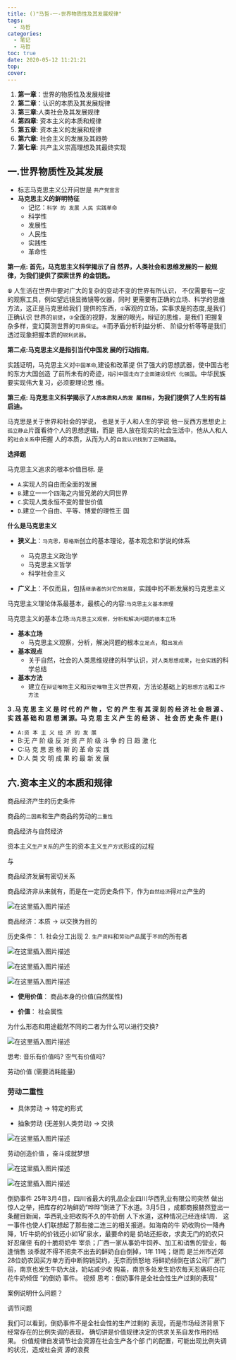 ```yaml
---
title: ()"马哲-一-世界物质性及其发展规律"
tags:
  - 马哲
categories:
  - 笔记
  - 马哲
toc: true
date: 2020-05-12 11:21:21
top:
cover:
---
```



1. **第一章**：世界的物质性及发展规律
2. **第二章**：认识的本质及其发展规律
3. **第三章**:人类社会及其发展规律
4. **第四章**: 资本主义的本质和规律
5. **第五章**: 资本主义的发展和规律
6. **第六章**: 社会主义的发展及其趋势
7. **第七章**: 共产主义崇高理想及其最终实现

## 一.世界物质性及其发展

- 标志马克思主义公开问世是 `共产党宣言`
- **马克思主义的鲜明特征**
    - 记忆：`科学 的 发展 人民 实践革命`
    - 科学性
  	- 发展性
  	- 人民性
  	- 实践性
    - 革命性

**第一点:
首先，马克思主义科学揭示了自
然界，人类社会和思维发展的一
般规律，为我们提供了探索世界
的金钥匙。**


**`①`** 人生活在世界中要对广大的复杂的变动不变的世界有所认识，
不仅需要有一定的观察工具，例如望远镜显微镜等仪器，同时
更需要有正确的立场、科学的思维方法，这正是马克思给我们
提供的东西，`②`客观的立场，实事求是的态度,是我们正确认识
世界的`前提`，`③`全面的视野，发展的眼光，辩证的思维，是我们
把握复杂多样，变幻莫测世界的`可靠保证`。`④`而矛盾分析利益分析、
阶级分析等等是我们透过现象把握本质的`锐利武器`。

**第二点:马克思主义是指引当代中国发
展的行动指南**。

实践证明，马克思主义对`中国革命`,建设和改革提
供了强大的思想武器，使中国古老的东方大国创造
了前所未有的奇迹，`指引中国走向了全面建设现代
化强国`。中华民族要实现伟大复习，必须要理论思
维。

**第三点:
马克思主义科学揭示了`人的本质和人的发
展目标`，为我们提供了人生的有益启迪。**

马克思是关于世界和社会的学说， 也是关于人和人生的学说
他一反西方思想史上`孤立静止`片面看待个人的思想逻辑，而是
把人放在现实的社会生活中，他从人和人的`社会关系`中把握
人的本质，从而为人的`自我认识找到了正确道路`。

**选择题**

马克思主义追求的根本价值目标.
是

- `A`.实现人的自由而全面的发展
-  `B`.建立一一个四海之内皆兄弟的大同世界
- `C`.实现人类永恒不变的普世价值
- `D`.建立一个自由、平等、博爱的理性王
国

**什么是马克思主义**

- **狭义上**：`马克思，恩格斯`创立的基本理论，基本观念和学说的体系
  - 马克思主义政治学
  - 马克思主义哲学
  - 科学社会主义
		
- **广义上**：不仅而且，包括`继承者的对它的发展`，实践中的不断发展的马克思主义

马克思主义理论体系最基本，最核心的内容:`马克思主义基本原理`

马克思主义的基本立场:`马克思主义观察，分析和解决问题的根本立场`

- **基本立场**
  - 马克思主义观察，分析，解决问题的根本`立足点`，和`出发点`
- **基本观点**
  - 关于自然，社会的人类思维规律的科学认识，对`人类思想成果`，`社会实践`的科学总结
- **基本方法**
  - 建立在`辩证唯物`主义和`历史唯物`主义世界观，方法论基础上的`思想方法`和`工作方法`



**3 .马 克 思 主 义 是 时 代 的 产 物 ， 它 的 产 生 有 其 深 刻 的 经 济 社 会 根 源 、 实 践 基 础 和 思 想 渊 源。马 克 思 主 义 产 生 的 经 济 、 社 会 历 史 
条 件 是( )**

- `A:资 本 主 义 经 济 的 发 展` 
- B:无 产 阶 级 反 对 资 产 阶 级 斗 争 的 日 趋 激 化 
- C:马 克 思 恩 格 斯 的 革 命 实 践 
- D:人 类 文 明 成 果 的 最 新 发 展 


## 六.资本主义的本质和规律

商品经济产生的历史条件

商品的`二因素`和生产商品的劳动的`二重性`

商品经济与自然经济

资本主义`生产关系`的产生的资本主义`生产方式`形成的过程

与

商品经济发展有密切关系

商品经济非从来就有，而是在一定历史条件下，作为`自然经济`得`对立`产生的

![在这里插入图片描述](https://img-blog.csdnimg.cn/20200512112226359.png?x-oss-process=image/watermark,type_ZmFuZ3poZW5naGVpdGk,shadow_10,text_aHR0cHM6Ly9ibG9nLmNzZG4ubmV0L3FxXzQ0OTk0ODQy,size_16,color_FFFFFF,t_70)

商品经济：本质   →  以交换为目的

历史条件：
	1. 社会分工出现
	2. `生产资料`和`劳动产品`属于`不同`的所有者

![在这里插入图片描述](https://img-blog.csdnimg.cn/20200512112239978.png?x-oss-process=image/watermark,type_ZmFuZ3poZW5naGVpdGk,shadow_10,text_aHR0cHM6Ly9ibG9nLmNzZG4ubmV0L3FxXzQ0OTk0ODQy,size_16,color_FFFFFF,t_70)


![在这里插入图片描述](https://img-blog.csdnimg.cn/2020051211225393.png?x-oss-process=image/watermark,type_ZmFuZ3poZW5naGVpdGk,shadow_10,text_aHR0cHM6Ly9ibG9nLmNzZG4ubmV0L3FxXzQ0OTk0ODQy,size_16,color_FFFFFF,t_70)





![在这里插入图片描述](https://img-blog.csdnimg.cn/20200512112305782.png?x-oss-process=image/watermark,type_ZmFuZ3poZW5naGVpdGk,shadow_10,text_aHR0cHM6Ly9ibG9nLmNzZG4ubmV0L3FxXzQ0OTk0ODQy,size_16,color_FFFFFF,t_70)

- **使用价值**： 商品本身的价值(自然属性)

- **价值**： 社会属性


为什么形态和用途截然不同的二者为什么可以进行交换?

![在这里插入图片描述](https://img-blog.csdnimg.cn/20200512112322353.png?x-oss-process=image/watermark,type_ZmFuZ3poZW5naGVpdGk,shadow_10,text_aHR0cHM6Ly9ibG9nLmNzZG4ubmV0L3FxXzQ0OTk0ODQy,size_16,color_FFFFFF,t_70)

思考:
音乐有价值吗?
空气有价值吗?

劳动价值 (需要消耗能量)

### **劳动二重性**

- 具体劳动  → 特定的形式

- 抽象劳动 (无差别人类劳动)  →  交换

![在这里插入图片描述](https://img-blog.csdnimg.cn/20200512112345653.png?x-oss-process=image/watermark,type_ZmFuZ3poZW5naGVpdGk,shadow_10,text_aHR0cHM6Ly9ibG9nLmNzZG4ubmV0L3FxXzQ0OTk0ODQy,size_16,color_FFFFFF,t_70)


劳动创造价值 ，奋斗成就梦想

![在这里插入图片描述](https://img-blog.csdnimg.cn/20200512112356151.png?x-oss-process=image/watermark,type_ZmFuZ3poZW5naGVpdGk,shadow_10,text_aHR0cHM6Ly9ibG9nLmNzZG4ubmV0L3FxXzQ0OTk0ODQy,size_16,color_FFFFFF,t_70)

![在这里插入图片描述](https://img-blog.csdnimg.cn/20200512112409563.png?x-oss-process=image/watermark,type_ZmFuZ3poZW5naGVpdGk,shadow_10,text_aHR0cHM6Ly9ibG9nLmNzZG4ubmV0L3FxXzQ0OTk0ODQy,size_16,color_FFFFFF,t_70)



倒奶事件
25年3月4目，四川省最大的乳品企业四川华西乳业有限公司突然
做出惊人之举，把库存的2呐鲜奶“哗晔”倒进了下水道。3月5日
，成都商报赫然登出一条醒目新闻，华西乳业把收购不久的牛奶倒
人下水道，这种情况己经连续1周．
这一事件也使人们联想起了那些接二连三的相关报道。如海南的牛
奶收购价一降冉降，1斤牛奶的价钱还小如1矿泉水，最要命的是
奶站还拒收，求卖无门的奶农只好忍痛侄
有的十脆将奶牛
宰杀；广西一家从事奶牛饲养、加工和诮售的营业，每逢悄售
淡季就不得不把卖不出去的鲜奶白白倒掉，1年
11吨；继而
是兰州市近郊28位奶农因买方单方而中断购销契约，无奈而愤怒地
将鲜奶倾倒在该公司厂房门前，南京也发生牛奶大战，奶站减少收
购虽，南京多处发生奶农每天忍痛将白花花牛奶倾侄
“的倒奶
事件。
视频
思考：倒奶事件是全社会性生产过剩的表现“


案例说明什么问题？


调节问题

我们可以看到，倒奶事件不是全社会性的生产过剩的
表现，而是市场经济背景下经常存在的比例失调的表现，
确切讲是价值规律决定的供求关系自发作用的结果。
价值规律自发调节社会资源在社会生产各个部
门的配置，可能出现比例失调的状况，造成社会资
源的浪费


